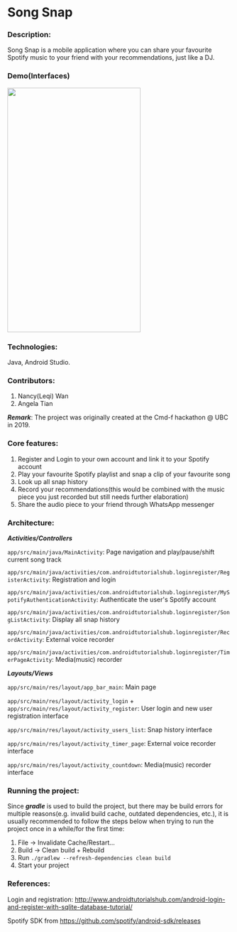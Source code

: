 # Song Snap

### Description:
Song Snap is a mobile application where you can share your favourite Spotify music to your friend with your recommendations, just like a DJ.


### Demo(Interfaces)
<img src="demo/demo.gif" width="300" height="550">

### Technologies:
Java, Android Studio.

### Contributors:
1. Nancy(Leqi) Wan
2. Angela Tian

***Remark***: The project was originally created at the Cmd-f hackathon @ UBC in 2019.

### Core features:
1. Register and Login to your own account and link it to your Spotify account
2. Play your favourite Spotify playlist and snap a clip of your favourite song
3. Look up all snap history
3. Record your recommendations(this would be combined with the music piece you just recorded but still needs further elaboration)
4. Share the audio piece to your friend through WhatsApp messenger

### Architecture:
***Activities/Controllers***

`app/src/main/java/MainActivity`: Page navigation and play/pause/shift current song track

`app/src/main/java/activities/com.androidtutorialshub.loginregister/RegisterActivity`: Registration and login

`app/src/main/java/activities/com.androidtutorialshub.loginregister/MySpotifyAuthenticationActivity`: Authenticate the user's Spotify account

`app/src/main/java/activities/com.androidtutorialshub.loginregister/SongListActivity`: Display all snap history

`app/src/main/java/activities/com.androidtutorialshub.loginregister/RecordActivity`: External voice recorder

`app/src/main/java/activities/com.androidtutorialshub.loginregister/TimerPageActivity`: Media(music) recorder


***Layouts/Views***

`app/src/main/res/layout/app_bar_main`: Main page

`app/src/main/res/layout/activity_login` + `app/src/main/res/layout/activity_register`: User login and new user registration interface

`app/src/main/res/layout/activity_users_list`: Snap history interface

`app/src/main/res/layout/activity_timer_page`: External voice recorder interface

`app/src/main/res/layout/activity_countdown`: Media(music) recorder interface

### Running the project:
Since ***gradle*** is used to build the project, but there may be build errors for multiple reasons(e.g. invalid build cache, outdated dependencies, etc.), it is usually recommended to follow the steps below when trying to run the project once in a while/for the first time:
1. File -> Invalidate Cache/Restart...
2. Build -> Clean build + Rebuild
3. Run `./gradlew --refresh-dependencies clean build`
4. Start your project

### References:
Login and registration: http://www.androidtutorialshub.com/android-login-and-register-with-sqlite-database-tutorial/

Spotify SDK from https://github.com/spotify/android-sdk/releases

